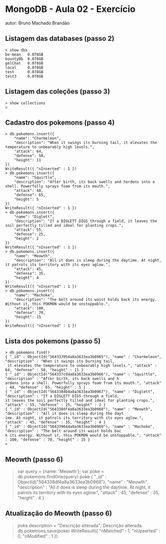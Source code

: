# MongoDB - Aula 02 - Exercício
autor: Bruno Machado Brandão

## Listagem das databases (passo 2)

```
> show dbs
be-mean   0.078GB
bountyDb  0.078GB
gelChat   0.078GB
local     0.078GB
test      0.078GB
test3     0.078GB
```

## Listagem das coleções (passo 3)
```
> show collections
>
```

## Cadastro dos pokemons (passo 4)
```
> db.pokemons.insert({
	"name": "Charmeleon",
	"description": "When it swings its burning tail, it elevates the temperature to unbearably high levels.",
	"attack": 64,
	"defense": 58,
	"height": 11
})
WriteResult({ "nInserted" : 1 })
> db.pokemons.insert({
	"name": "Squirtle",
	"description": "After birth, its back swells and hardens into a shell. Powerfully sprays foam from its mouth.",
	"attack": 48,
	"defense": 65,
	"height": 5
})
WriteResult({ "nInserted" : 1 })
> db.pokemons.insert({
	"name": "Diglett",
	"description": "If a DIGLETT DIGS through a field, it leaves the soil perfectly tilled and ideal for planting crops.",
	"attack": 55,
	"defense": 25,
	"height": 2
})
WriteResult({ "nInserted" : 1 })
> db.pokemons.insert({
	"name": "Meowth",
	"description": "All it does is sleep during the daytime. At night, it patrols its territory with its eyes aglow.",
	"attack": 45,
	"defense": 35,
	"height": 4
})
WriteResult({ "nInserted" : 1 })
> db.pokemons.insert({
	"name": "Machoke",
	"description": "The belt around its waist holds back its energy. Without it, this POKMON would be unstoppable.",
	"attack": 100,
	"defense": 70,
	"height": 15
})
WriteResult({ "nInserted" : 1 })
```

## Lista dos pokemons (passo 5)

```
> db.pokemons.find()
{ "_id" : ObjectId("564337054a8a3633ea3b0965"), "name" : "Charmeleon", "description" : "When it swings its burning tail,
 it elevates the temperature to unbearably high levels.", "attack" : 64, "defense" : 58, "height" : 11 }
{ "_id" : ObjectId("564337cd4a8a3633ea3b0966"), "name" : "Squirtle", "description" : "After birth, its back swells and h
ardens into a shell. Powerfully sprays foam from its mouth.", "attack" : 48, "defense" : 65, "height" : 5 }
{ "_id" : ObjectId("5643384b4a8a3633ea3b0967"), "name" : "Diglett", "description" : "If a DIGLETT DIGS through a field,
it leaves the soil perfectly tilled and ideal for planting crops.", "attack" : 55, "defense" : 25, "height" : 2 }
{ "_id" : ObjectId("564338df4a8a3633ea3b0968"), "name" : "Meowth", "description" : "All it does is sleep during the dayt
ime. At night, it patrols its territory with its eyes aglow.", "attack" : 45, "defense" : 35, "height" : 4 }
{ "_id" : ObjectId("564339644a8a3633ea3b0969"), "name" : "Machoke", "description" : "The belt around its waist holds bac
k its energy. Without it, this POKMON would be unstoppable.", "attack" : 100, "defense" : 70, "height" : 15 }
>
```

## Meowth (passo 6)
> var query = {name: 'Meowth'};
> var poke = db.pokemons.findOne(query)
> poke
{
    "_id" : ObjectId("564338df4a8a3633ea3b0968"),
    "name" : "Meowth",
    "description" : "All it does is sleep during the daytime. At night, it patrols its territory with its eyes aglow.",
    "attack" : 45,
    "defense" : 35,
    "height" : 4
}

## Atualização do Meowth (passo 6)
> poke.description = "Descrição alterada";
Descrição alterada
> db.pokemons.save(poke)
WriteResult({ "nMatched" : 1, "nUpserted" : 0, "nModified" : 1 })